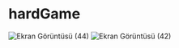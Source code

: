 # hardGame
![Ekran Görüntüsü (44)](https://github.com/Revanabbaszade/hardGame/assets/127985811/f1f4be02-a9dc-457d-bdc2-757d6f371548)
![Ekran Görüntüsü (42)](https://github.com/Revanabbaszade/hardGame/assets/127985811/b285e0f4-50ef-4584-b0ef-ce2eb5356f31)
